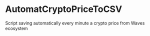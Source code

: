 # AutomatCryptoPriceToCSV
Script saving automatically every minute a crypto price from Waves ecosystem
